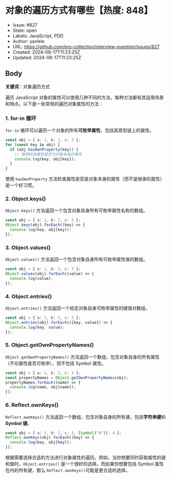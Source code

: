 # 对象的遍历方式有哪些【热度: 848】

- Issue: #827
- State: open
- Labels: JavaScript, PDD
- Author: yanlele
- URL: https://github.com/pro-collection/interview-question/issues/827
- Created: 2024-08-17T11:23:25Z
- Updated: 2024-08-17T11:23:25Z

## Body

**关键词**：对象遍历方式

遍历 JavaScript 对象的属性可以使用几种不同的方法，每种方法都有其适用场景和特点。以下是一些常用的遍历对象属性的方法：

### 1. **for-in 循环**

`for-in` 循环可以遍历一个对象的所有**可枚举属性**，包括其原型链上的属性。

```javascript
const obj = { a: 1, b: 2, c: 3 };
for (const key in obj) {
  if (obj.hasOwnProperty(key)) {
    // 推荐检查属性是否为对象本身的属性
    console.log(key, obj[key]);
  }
}
```

使用 `hasOwnProperty` 方法检查属性是否是对象本身的属性（而不是继承的属性）是一个好习惯。

### 2. **Object.keys()**

`Object.keys()` 方法返回一个包含对象自身所有可枚举属性名称的数组。

```javascript
const obj = { a: 1, b: 2, c: 3 };
Object.keys(obj).forEach((key) => {
  console.log(key, obj[key]);
});
```

### 3. **Object.values()**

`Object.values()` 方法返回一个包含对象自身所有可枚举属性值的数组。

```javascript
const obj = { a: 1, b: 2, c: 3 };
Object.values(obj).forEach((value) => {
  console.log(value);
});
```

### 4. **Object.entries()**

`Object.entries()` 方法返回一个给定对象自身可枚举属性的键值对数组。

```javascript
const obj = { a: 1, b: 2, c: 3 };
Object.entries(obj).forEach(([key, value]) => {
  console.log(key, value);
});
```

### 5. **Object.getOwnPropertyNames()**

`Object.getOwnPropertyNames()` 方法返回一个数组，包含对象自身的所有属性（不论属性是否可枚举），但不包括 Symbol 属性。

```javascript
const obj = { a: 1, b: 2, c: 3 };
const propertyNames = Object.getOwnPropertyNames(obj);
propertyNames.forEach((name) => {
  console.log(name, obj[name]);
});
```

### 6. **Reflect.ownKeys()**

`Reflect.ownKeys()` 方法返回一个数组，包含对象自身的所有键，包括**字符串键**和**Symbol 键**。

```javascript
const obj = { a: 1, b: 2, c: 3, [Symbol("d")]: 4 };
Reflect.ownKeys(obj).forEach((key) => {
  console.log(key, obj[key]);
});
```

根据需要选择合适的方法进行对象属性的遍历。例如，当你想要同时获取属性的键和值时，`Object.entries()` 是一个很好的选择。而如果你想要包括 Symbol 属性在内的所有键，那么 `Reflect.ownKeys()`可能是更合适的选择。

